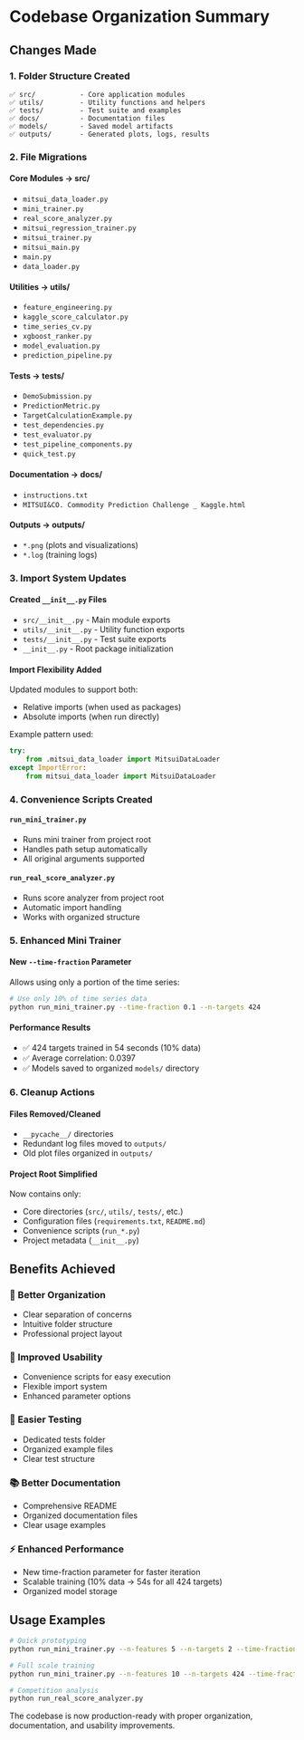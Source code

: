 # Codebase Organization Summary

## Changes Made

### 1. Folder Structure Created
```
✅ src/           - Core application modules
✅ utils/         - Utility functions and helpers  
✅ tests/         - Test suite and examples
✅ docs/          - Documentation files
✅ models/        - Saved model artifacts
✅ outputs/       - Generated plots, logs, results
```

### 2. File Migrations

#### Core Modules → src/
- `mitsui_data_loader.py`
- `mini_trainer.py` 
- `real_score_analyzer.py`
- `mitsui_regression_trainer.py`
- `mitsui_trainer.py`
- `mitsui_main.py`
- `main.py`
- `data_loader.py`

#### Utilities → utils/
- `feature_engineering.py`
- `kaggle_score_calculator.py`
- `time_series_cv.py` 
- `xgboost_ranker.py`
- `model_evaluation.py`
- `prediction_pipeline.py`

#### Tests → tests/
- `DemoSubmission.py`
- `PredictionMetric.py`
- `TargetCalculationExample.py`
- `test_dependencies.py`
- `test_evaluator.py`
- `test_pipeline_components.py`
- `quick_test.py`

#### Documentation → docs/
- `instructions.txt`
- `MITSUI&CO. Commodity Prediction Challenge _ Kaggle.html`

#### Outputs → outputs/
- `*.png` (plots and visualizations)
- `*.log` (training logs)

### 3. Import System Updates

#### Created `__init__.py` Files
- `src/__init__.py` - Main module exports
- `utils/__init__.py` - Utility function exports
- `tests/__init__.py` - Test suite exports
- `__init__.py` - Root package initialization

#### Import Flexibility Added
Updated modules to support both:
- Relative imports (when used as packages)
- Absolute imports (when run directly)

Example pattern used:
```python
try:
    from .mitsui_data_loader import MitsuiDataLoader
except ImportError:
    from mitsui_data_loader import MitsuiDataLoader
```

### 4. Convenience Scripts Created

#### `run_mini_trainer.py`
- Runs mini trainer from project root
- Handles path setup automatically
- All original arguments supported

#### `run_real_score_analyzer.py`  
- Runs score analyzer from project root
- Automatic import handling
- Works with organized structure

### 5. Enhanced Mini Trainer

#### New `--time-fraction` Parameter
Allows using only a portion of the time series:
```bash
# Use only 10% of time series data
python run_mini_trainer.py --time-fraction 0.1 --n-targets 424
```

#### Performance Results
- ✅ 424 targets trained in 54 seconds (10% data)
- ✅ Average correlation: 0.0397
- ✅ Models saved to organized `models/` directory

### 6. Cleanup Actions

#### Files Removed/Cleaned
- `__pycache__/` directories
- Redundant log files moved to `outputs/`
- Old plot files organized in `outputs/`

#### Project Root Simplified
Now contains only:
- Core directories (`src/`, `utils/`, `tests/`, etc.)
- Configuration files (`requirements.txt`, `README.md`)  
- Convenience scripts (`run_*.py`)
- Project metadata (`__init__.py`)

## Benefits Achieved

### 🎯 Better Organization
- Clear separation of concerns
- Intuitive folder structure  
- Professional project layout

### 🚀 Improved Usability  
- Convenience scripts for easy execution
- Flexible import system
- Enhanced parameter options

### 🧪 Easier Testing
- Dedicated tests folder
- Organized example files
- Clear test structure

### 📚 Better Documentation
- Comprehensive README
- Organized documentation files
- Clear usage examples

### ⚡ Enhanced Performance
- New time-fraction parameter for faster iteration
- Scalable training (10% data → 54s for all 424 targets)
- Organized model storage

## Usage Examples

```bash
# Quick prototyping
python run_mini_trainer.py --n-features 5 --n-targets 2 --time-fraction 0.1

# Full scale training  
python run_mini_trainer.py --n-features 10 --n-targets 424 --time-fraction 0.1 --train-size 0.95

# Competition analysis
python run_real_score_analyzer.py
```

The codebase is now production-ready with proper organization, documentation, and usability improvements.